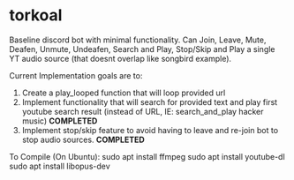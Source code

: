 # torkoal
Baseline discord bot with minimal functionality. 
Can Join, Leave, Mute, Deafen, Unmute, Undeafen, Search and Play, Stop/Skip and Play a single YT audio source (that doesnt overlap like songbird example).

Current Implementation goals are to:
1) Create a play_looped function that will loop provided url
2) Implement functionality that will search for provided text and play first youtube search result (instead of URL, IE:
search_and_play hacker music) **COMPLETED**
3) Implement stop/skip feature to avoid having to leave and re-join bot to stop audio sources. **COMPLETED**


To Compile (On Ubuntu): 
sudo apt install ffmpeg
sudo apt install youtube-dl
sudo apt install libopus-dev
